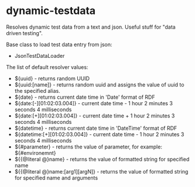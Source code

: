 # dynamic-testdata
Resolves dynamic test data from a text and json. Useful stuff for "data driven testing".

Base class to load test data entry from json:
 - JsonTestDataLoader
 
The list of default resolver values:
 - ${uuid} - returns random UUID
 - ${uuid:[name]} - returns random uuid and assigns the value of uuid to the specified alias.
 - ${date} - returns current date time in 'Date' format of RDF
 - ${date:[-][01:02:03.004]} - current date time - 1 hour 2 minutes 3 seconds 4 milliseconds
 - ${date:[+][01:02:03.004]} - current date time + 1 hour 2 minutes 3 seconds 4 milliseconds
 - ${datetime} - returns current date time in 'DateTime' format of RDF
 - ${datetime:[+][01:02:03.004]} - current date time - 1 hour 2 minutes 3 seconds 4 milliseconds
 - ${#parameter} - returns the value of parameter, for example: ${#environemnt}
 - ${{@literal @}name} - returns the value of formatted string for specified name
 - ${{@literal @}name:[arg1][argN]} - returns the value of formatted string for specified name and arguments
